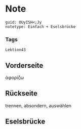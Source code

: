 # Note
```
guid: OUyISH<;Jy
notetype: Einfach + Eselsbrücke
```

### Tags
```
Lektion43
```

## Vorderseite
ἀφορίζω

## Rückseite
trennen, absondern, auswählen

## Eselsbrücke

